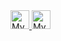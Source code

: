 <a href="https://chupper100.github.io">
<img width="30px"src="https://upload.wikimedia.org/wikipedia/commons/thumb/9/91/Octicons-mark-github.svg/600px-Octicons-mark-github.svg.png" alt="My website">
</a>

<a href="https://chupper100.github.io/blog">
<img width="30px"src="https://image.flaticon.com/icons/png/512/3959/3959420.png" alt="My blog">
</a>












<!---
chupper100/chupper100 is a ✨ special ✨ repository because its `README.md` (this file) appears on your GitHub profile.
You can click the Preview link to take a look at your changes.
--->
